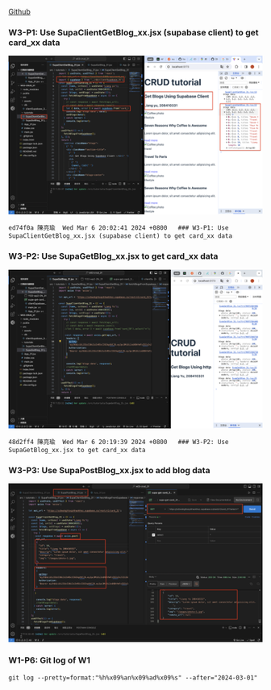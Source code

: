 [Github](https://github.com/liangyu9103/1122-wp2-2N_31.git)

### W3-P1: Use SupaClientGetBlog_xx.jsx (supabase client) to get card_xx data

![](w3-p1.png)

```
ed74f0a 陳亮瑜  Wed Mar 6 20:02:41 2024 +0800   ### W3-P1: Use SupaClientGetBlog_xx.jsx (supabase client) to get card_xx data

```

### W3-P2: Use SupaGetBlog_xx.jsx to get card_xx data

![](w3-p2.png)

```
48d2ff4 陳亮瑜  Wed Mar 6 20:19:39 2024 +0800   ### W3-P2: Use SupaGetBlog_xx.jsx to get card_xx data
```

### W3-P3: Use SupaPostBlog_xx.jsx to add blog data

![](w3-p3.png)

### W1-P6: Git log of W1

```
git log --pretty=format:"%h%x09%an%x09%ad%x09%s" --after="2024-03-01"
```
